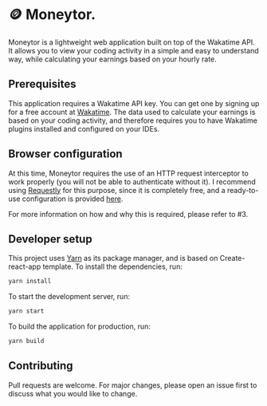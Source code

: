# 🪙 Moneytor. 

Moneytor is a lightweight web application built on top of the Wakatime API. It allows you to view your coding activity in a simple and easy to understand way, while calculating your earnings based on your hourly rate.

## Prerequisites

This application requires a Wakatime API key. You can get one by signing up for a free account at [Wakatime](https://wakatime.com/). The data used to calculate your earnings is based on your coding activity, and therefore requires you to have Wakatime plugins installed and configured on your IDEs.

## Browser configuration

At this time, Moneytor requires the use of an HTTP request interceptor to work properly (you will not be able to authenticate without it). I recommend using [Requestly](https://requestly.io/) for this purpose, since it is completely free, and a ready-to-use configuration is provided [here](https://app.requestly.io/rules/#sharedList/1670083906431-Wakatime).

For more information on how and why this is required, please refer to #3.

## Developer setup

This project uses [Yarn](https://yarnpkg.com/) as its package manager, and is based on Create-react-app template. To install the dependencies, run:

```bash
yarn install
```

To start the development server, run:

```bash
yarn start
```

To build the application for production, run:

```bash
yarn build
```

## Contributing

Pull requests are welcome. For major changes, please open an issue first to discuss what you would like to change.